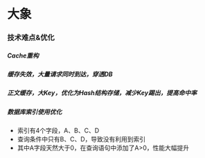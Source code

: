 # 大象

### 技术难点&优化

##### Cache重构

##### 缓存失效，大量请求同时到达，穿透DB

##### 正文缓存，大Key，优化为Hash结构存储，减少Key踢出，提高命中率

##### 数据库索引使用优化

- 索引有4个字段，A、B、C、D
- 查询条件中只有B、C、D，导致没有利用到索引
- 其中A字段天然大于0，在查询语句中添加了A>0，性能大幅提升





